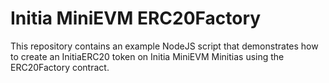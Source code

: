 # Initia MiniEVM ERC20Factory

This repository contains an example NodeJS script that demonstrates how to create an InitiaERC20 token on Initia MiniEVM Minitias using the ERC20Factory contract.
